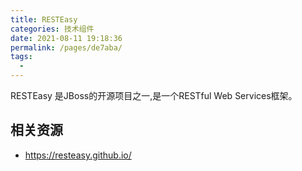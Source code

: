```yaml
---
title: RESTEasy
categories: 技术组件
date: 2021-08-11 19:18:36
permalink: /pages/de7aba/
tags: 
  - 
---
```


RESTEasy 是JBoss的开源项目之一,是一个RESTful Web Services框架。

## 相关资源

- https://resteasy.github.io/
  

